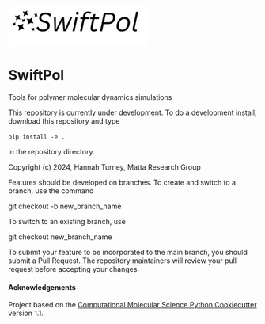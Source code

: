 ![title](Repo/logo.jpg)
# SwiftPol
Tools for polymer molecular dynamics simulations

This repository is currently under development. To do a development install, download this repository and type

`pip install -e .`

in the repository directory.

Copyright (c) 2024, Hannah Turney, Matta Research Group

Features should be developed on branches. To create and switch to a branch, use the command

git checkout -b new_branch_name

To switch to an existing branch, use

git checkout new_branch_name

To submit your feature to be incorporated to the main branch, you should submit a Pull Request. The repository maintainers will review your pull request before accepting your changes.

#### Acknowledgements
 
Project based on the 
[Computational Molecular Science Python Cookiecutter](https://github.com/molssi/cookiecutter-cms) version 1.1.
